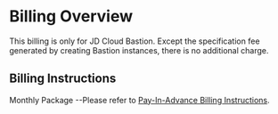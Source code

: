 # Billing Overview

This billing is only for JD Cloud Bastion. Except the specification fee generated by creating Bastion instances, there is no additional charge.

## Billing Instructions

Monthly Package
--Please refer to [Pay-In-Advance Billing Instructions](https://docs.jdcloud.com/en/billing/prepay).
